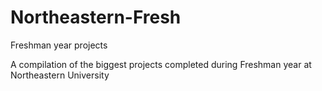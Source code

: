 # Northeastern-Fresh
Freshman year projects

A compilation of the biggest projects completed during Freshman year at Northeastern University
